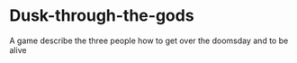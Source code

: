 # Dusk-through-the-gods
A game describe the three people how to get over the doomsday and to be alive
